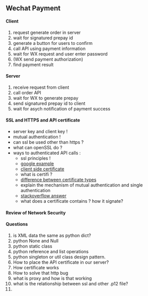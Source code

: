 ## Wechat Payment

#### Client

1. request generate order in server
2. wait for signatured prepay id
3. generate a button for users to confirm
4. call API using payment information
5. wait for WX request and user enter password
6. (WX send payment authorization)
7. find payment result

#### Server

1. receive request from client
2. call order API 
3. wait for WX to generate prepay
4. send signatured prepay id to client
5. wait for asych notification of payment success

#### SSL and HTTPS and API certificate

- server key and client key ! 
- mutual authentication !
- can ssl be used other than https ?
- what can openSSL do ?
- ways to authenticated API calls : 
  - ssl principles ! 
  - [google example](https://developers.google.com/api-client-library/python/guide/aaa_overview)
  - [client side certificate](https://stackoverflow.com/questions/45233761/ssl-client-authentication-with-python-requests)
  - what is certifi ?
  - [difference between certificate types](https://codebazz.wordpress.com/2017/08/27/difference-between-p12-pfx-vs-crt-cer-vs-pem-vs-der/)
  - explain the mechanism of mutual authentication and single authentication
  - [stackoverflow answer](https://stackoverflow.com/questions/30160108/client-certificates-and-mutual-authentication-in-python?noredirect=1&lq=1)
  - what does a certificate contains ? how it signate?

#### Review of Network Security



#### Questions

1. is XML data the same as python dict?
2. python None and Null
3. python static class
4. python reference and list operations
5. python singleton or util class design pattern.
6. How to place the API certificate in our server?
7. How certificate works
8. How to solve that http bug
9. what is proxy and how is that working
10. what is the relationship between ssl and other .p12 file?
11. 